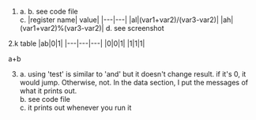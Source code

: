 1. a. b. see code file \
c.
|register name| value|
   |---|---|
   |al|(var1+var2)/(var3-var2)|
   |ah|(var1+var2)%(var3-var2)|
d. see screenshot

2.k table
|ab|0|1|
|---|---|---|
|0|0|1|
|1|1|1|

a+b

3. a. using 'test' is similar to 'and' but it doesn't change result. if it's 0, it would jump. Otherwise, not. In the data section, I put the messages of what it prints out.\
b. see code file\
c. it prints out whenever you run it
